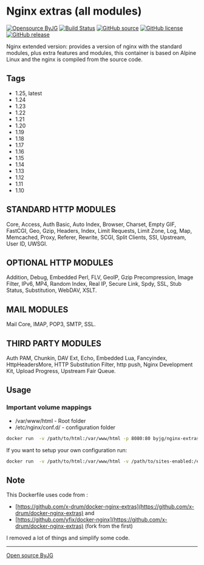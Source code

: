 # Nginx extras (all modules)

[![Opensource ByJG](https://img.shields.io/badge/opensource-byjg-success.svg)](http://opensource.byjg.com)
[![Build Status](https://github.com/byjg/docker-nginx-extras/actions/workflows/build.yml/badge.svg?branch=master)](https://github.com/byjg/docker-nginx-extras/actions/workflows/build.yml)
[![GitHub source](https://img.shields.io/badge/Github-source-informational?logo=github)](https://github.com/byjg/docker-nginx-extras/)
[![GitHub license](https://img.shields.io/github/license/byjg/docker-nginx-extras.svg)](https://opensource.byjg.com/opensource/licensing.html)
[![GitHub release](https://img.shields.io/github/release/byjg/docker-nginx-extras.svg)](https://github.com/byjg/docker-nginx-extras/releases/)

Nginx extended version: provides a version of nginx with the standard modules, plus extra features and modules,
this container is based on Alpine Linux and the nginx is compiled from the source code.

## Tags

* 1.25, latest
* 1.24
* 1.23
* 1.22
* 1.21
* 1.20
* 1.19
* 1.18
* 1.17
* 1.16
* 1.15
* 1.14
* 1.13
* 1.12
* 1.11
* 1.10

## STANDARD HTTP MODULES

Core, Access, Auth Basic, Auto Index, Browser,
Charset, Empty GIF, FastCGI, Geo, Gzip, Headers, Index, Limit Requests,
Limit Zone, Log, Map, Memcached, Proxy, Referer, Rewrite, SCGI,
Split Clients, SSI, Upstream, User ID, UWSGI.

## OPTIONAL HTTP MODULES

Addition, Debug, Embedded Perl, FLV, GeoIP,
Gzip Precompression, Image Filter, IPv6, MP4, Random Index, Real IP,
Secure Link, Spdy, SSL, Stub Status, Substitution, WebDAV, XSLT.

## MAIL MODULES

Mail Core, IMAP, POP3, SMTP, SSL.

## THIRD PARTY MODULES

Auth PAM, Chunkin, DAV Ext, Echo, Embedded Lua,
Fancyindex, HttpHeadersMore, HTTP Substitution Filter, http push,
Nginx Development Kit, Upload Progress, Upstream Fair Queue.

## Usage

### Important volume mappings

* /var/www/html - Root folder
* /etc/nginx/conf.d/ - configuration folder

```bash
docker run  -v /path/to/html:/var/www/html -p 8080:80 byjg/nginx-extras
```

If you want to setup your own configuration run:

```bash
docker run  -v /path/to/html:/var/www/html -v /path/to/sites-enabled:/etc/nginx/conf.d -p 8080:80 byjg/nginx-extras
```

## Note

This Dockerfile uses code from :

* [https://github.com/x-drum/docker-nginx-extras](https://github.com/x-drum/docker-nginx-extras) and
* [https://github.com/yfix/docker-nginx](https://github.com/x-drum/docker-nginx-extras) (fork from the first)

I removed a lot of things and simplify some code.

----
[Open source ByJG](http://opensource.byjg.com)
